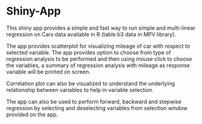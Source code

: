 # Shiny-App

This shiny app provides a simple and fast way to run simple and multi-linear regression on Cars data available in R (table.b3 data in MPV library).

The app provides scatterplot for visualizing mileage of car with respect to selected variable. The app provides option to choose from type of regression analysis to be performed and then using mouse click to choose the variables, a summary of regression analysis with mileage as response variable will be printed on screen. 

Correlation plot can also be visualized to understand the underlying relationship between variables to help in variable selection. 

The app can also be used to perform forward, backward and stepwise regression by selecting and deselecting variables from selection window provided on the app.
